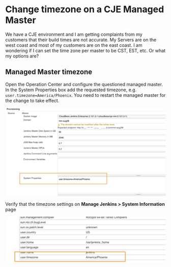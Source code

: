 # Change timezone on a CJE Managed Master

We have a CJE environment and I am getting complaints from my customers that their build times are not accurate. My Servers are on the west coast and most of my customers are on the east coast. I am wondering if I can set the time zone per master to be CST, EST, etc. Or what my options are?


## Managed Master timezone

Open the Operation Center and configure the questioned managed master. In the System Properties box add the requested timezone, e.g. `user.timezone=America/Phoenix`. You need to restart the managed master for the change to take effect.

![](timezone1.png)

Verify that the timezone settings on **Manage Jenkins > System Information** page

![](timezone2.png)

